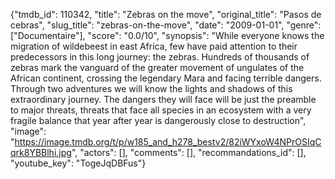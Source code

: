 {"tmdb_id": 110342, "title": "Zebras on the move", "original_title": "Pasos de cebras", "slug_title": "zebras-on-the-move", "date": "2009-01-01", "genre": ["Documentaire"], "score": "0.0/10", "synopsis": "While everyone knows the migration of wildebeest in east Africa, few have paid attention to their predecessors in this long journey: the zebras. Hundreds of thousands of zebras mark the vanguard of the greater movement of ungulates of the African continent, crossing the legendary Mara and  facing terrible dangers. Through two adventures we will know the lights and shadows of this extraordinary journey. The dangers they will face will be just the preamble to major threats, threats that face all species in an ecosystem with a very fragile balance that year after year is dangerously close to destruction", "image": "https://image.tmdb.org/t/p/w185_and_h278_bestv2/82iWYxoW4NPrOSIqCqrk8YBBlhi.jpg", "actors": [], "comments": [], "recommandations_id": [], "youtube_key": "TogeJqDBFus"}